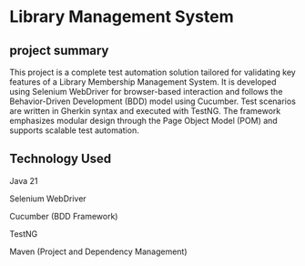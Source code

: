 # Library Management System
## project summary
This project is a complete test automation solution tailored for validating key features of a Library Membership Management System. It is developed using Selenium WebDriver for browser-based interaction and follows the Behavior-Driven Development (BDD) model using Cucumber. Test scenarios are written in Gherkin syntax and executed with TestNG. The framework emphasizes modular design through the Page Object Model (POM) and supports scalable test automation.
## Technology Used
Java 21

Selenium WebDriver

Cucumber (BDD Framework)

TestNG

Maven (Project and Dependency Management)


